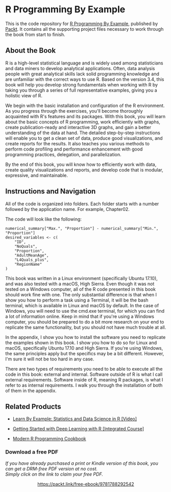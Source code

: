 # R Programming By Example
This is the code repository for [R Programming By Example](https://www.packtpub.com/application-development/r-programming-example?utm_source=github&utm_medium=repository&utm_campaign=9781788292542), published by [Packt](https://www.packtpub.com/?utm_source=github). It contains all the supporting project files necessary to work through the book from start to finish.
## About the Book
R is a high-level statistical language and is widely used among statisticians and data miners to develop analytical applications. Often, data analysis people with great analytical skills lack solid programming knowledge and are unfamiliar with the correct ways to use R. Based on the version 3.4, this book will help you develop strong fundamentals when working with R by taking you through a series of full representative examples, giving you a holistic view of R.

We begin with the basic installation and configuration of the R environment. As you progress through the exercises, you'll become thoroughly acquainted with R's features and its packages. With this book, you will learn about the basic concepts of R programming, work efficiently with graphs, create publication-ready and interactive 3D graphs, and gain a better understanding of the data at hand. The detailed step-by-step instructions will enable you to get a clean set of data, produce good visualizations, and create reports for the results. It also teaches you various methods to perform code profiling and performance enhancement with good programming practices, delegation, and parallelization.

By the end of this book, you will know how to efficiently work with data, create quality visualizations and reports, and develop code that is modular, expressive, and maintainable.
## Instructions and Navigation
All of the code is organized into folders. Each folder starts with a number followed by the application name. For example, Chapter02.



The code will look like the following:
```
numerical_summary["Max.", "Proportion"] - numerical_summary["Min.", "Proportion"] 
desired_variables <- c( 
    "ID", 
    "NoQuals", 
    "Proportion", 
    "AdultMeanAge", 
    "L4Quals_plus", 
    "RegionName" 
) 
```

This book was written in a Linux environment (specifically Ubuntu 17.10), and was also tested with a macOS, High Sierra. Even though it was not tested on a Windows computer, all of the R code presented in this book should work fine with one. The only substantial difference is that when I show you how to perform a task using a Terminal, it will be the bash terminal, which is available in Linux and macOS by default. In the case of Windows, you will need to use the cmd.exe terminal, for which you can find a lot of information online. Keep in mind that if you're using a Windows computer, you should be prepared to do a bit more research on your end to replicate the same functionality, but you should not have much trouble at all.

In the appendix, I show you how to install the software you need to replicate the examples shown in this book. I show you how to do so for Linux and macOS, specifically Ubuntu 17.10 and High Sierra. If you're using Windows, the same principles apply but the specifics may be a bit different. However, I'm sure it will not be too hard in any case.

There are two types of requirements you need to be able to execute all the code in this book: external and internal. Software outside of R is what I call external requirements. Software inside of R, meaning R packages, is what I refer to as internal requirements. I walk you through the installation of both of them in the appendix.

## Related Products
* [Learn By Example: Statistics and Data Science in R [Video]](https://www.packtpub.com/application-development/learn-example-statistics-and-data-science-r-video?utm_source=github&utm_medium=repository&utm_campaign=9781788996877)

* [Getting Started with Deep Learning with R [Integrated Course]](https://www.packtpub.com/application-development/getting-started-deep-learning-r-integrated-course?utm_source=github&utm_medium=repository&utm_campaign=9781788399029)

* [Modern R Programming Cookbook](https://www.packtpub.com/application-development/modern-r-programming-cookbook?utm_source=github&utm_medium=repository&utm_campaign=9781787129054)
### Download a free PDF

 <i>If you have already purchased a print or Kindle version of this book, you can get a DRM-free PDF version at no cost.<br>Simply click on the link to claim your free PDF.</i>
<p align="center"> <a href="https://packt.link/free-ebook/9781788292542">https://packt.link/free-ebook/9781788292542 </a> </p>